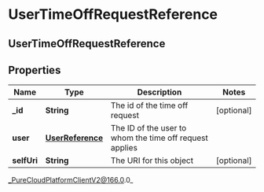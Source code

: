 # UserTimeOffRequestReference

## UserTimeOffRequestReference

## Properties

|Name | Type | Description | Notes|
|------------ | ------------- | ------------- | -------------|
| **_id** | **String** | The id of the time off request | [optional] |
| **user** | [**UserReference**](UserReference) | The ID of the user to whom the time off request applies | |
| **selfUri** | **String** | The URI for this object | [optional] |



_PureCloudPlatformClientV2@166.0.0_
